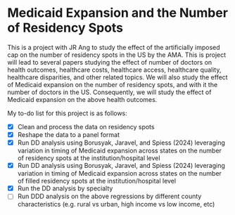 # Medicaid Expansion and the Number of Residency Spots  

This is a project with JR Ang to study the effect of the artificially imposed cap on the number of residency spots in the US by the AMA. This is project will lead to several papers studying the effect of number of doctors on health outcomes, healthcare costs, healthcare access, healthcare quality, healthcare disparities, and other related topics. We will also study the effect of Medicaid expansion on the number of residency spots, and with it the number of doctors in the US. Consequently, we will study the effect of Medicaid expansion on the above health outcomes. 

My to-do list for this project is as follows:
- [X] Clean and process the data on residency spots
- [X] Reshape the data to a panel format
- [X] Run DD analysis using Borusyak, Jaravel, and Spiess (2024) leveraging variation in timing of Medicaid expansion across states on the number of residency spots at the institution/hospital level
- [X] Run DD analysis using Borusyak, Jaravel, and Spiess (2024) leveraging variation in timing of Medicaid expansion across states on the number of filled residency spots at the institution/hospital level
- [X] Run the DD analysis by specialty
- [ ] Run DDD analysis on the above regressions by different county characteristics (e.g. rural vs urban, high income vs low income, etc)
